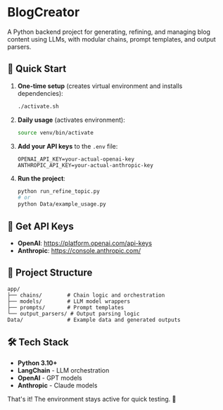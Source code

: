 # BlogCreator

A Python backend project for generating, refining, and managing blog content using LLMs, with modular chains, prompt templates, and output parsers.

## 🚀 Quick Start

1. **One-time setup** (creates virtual environment and installs dependencies):

   ```bash
   ./activate.sh
   ```

2. **Daily usage** (activates environment):

   ```bash
   source venv/bin/activate
   ```

3. **Add your API keys** to the `.env` file:

   ```
   OPENAI_API_KEY=your-actual-openai-key
   ANTHROPIC_API_KEY=your-actual-anthropic-key
   ```

4. **Run the project**:
   ```bash
   python run_refine_topic.py
   # or
   python Data/example_usage.py
   ```

## 🔑 Get API Keys

- **OpenAI**: https://platform.openai.com/api-keys
- **Anthropic**: https://console.anthropic.com/

## 📁 Project Structure

```
app/
├── chains/        # Chain logic and orchestration
├── models/        # LLM model wrappers
├── prompts/       # Prompt templates
└── output_parsers/ # Output parsing logic
Data/              # Example data and generated outputs
```

## 🛠️ Tech Stack

- **Python 3.10+**
- **LangChain** - LLM orchestration
- **OpenAI** - GPT models
- **Anthropic** - Claude models

That's it! The environment stays active for quick testing. 🎯
